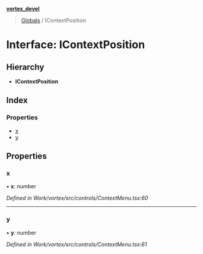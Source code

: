 **[vortex_devel](../README.md)**

> [Globals](../globals.md) / IContextPosition

# Interface: IContextPosition

## Hierarchy

* **IContextPosition**

## Index

### Properties

* [x](icontextposition.md#x)
* [y](icontextposition.md#y)

## Properties

### x

•  **x**: number

*Defined in Work/vortex/src/controls/ContextMenu.tsx:60*

___

### y

•  **y**: number

*Defined in Work/vortex/src/controls/ContextMenu.tsx:61*
